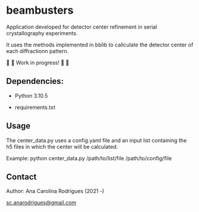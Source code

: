 # beambusters

Application developed for detector center refinement in serial crystallography experiments.

It uses the methods implemented in bblib to callculate the detector center of each diffractionn pattern.

:loudspeaker: :construction: Work in progress! :loudspeaker: :construction:

## Dependencies:
- Python 3.10.5

- requirements.txt

## Usage

The center_data.py uses a config.yaml file and an input list containing the h5 files in which the center will be calculated.

Example:
python center_data.py /path/to/list/file /path/to/config/file

## Contact

Author: Ana Carolina Rodrigues (2021 -)

sc.anarodrigues@gmail.com